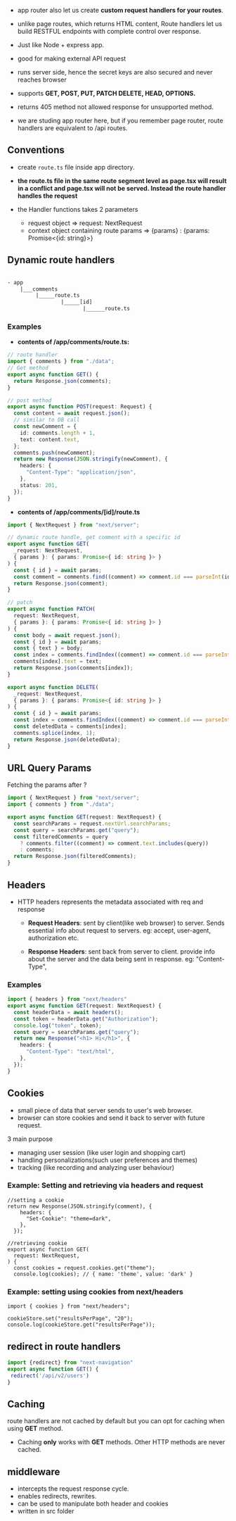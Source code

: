 - app router also let us create **custom request handlers for your routes**.
- unlike page routes, which returns HTML content, Route handlers let us build RESTFUL endpoints with complete control over response.
- Just like Node + express app.
- good for making external API request
- runs server side, hence the secret keys are also secured and never reaches browser
- supports **GET, POST, PUT, PATCH DELETE, HEAD, OPTIONS.**
- returns 405 method not allowed response for unsupported method.

- we are studing app router here, but if you remember page router, route handlers are equivalent to /api routes.

## Conventions
- create  `route.ts` file inside app directory.
- **the route.ts file in the same route segment level as page.tsx will result in a conflict and page.tsx will not be served. Instead the route handler handles the request**

- the Handler functions takes 2 parameters
    - request object => request: NextRequest 
    - context object containing route params => {params} : {params: Promise<{id: string}>}


## Dynamic route handlers

```graphql

- app
    |___comments
         |_____route.ts
                 |_____[id]
                        |______route.ts
```

### Examples
- **contents of /app/comments/route.ts:**

```ts
// route handler
import { comments } from "./data";
// Get method
export async function GET() {
  return Response.json(comments);
}

// post method
export async function POST(request: Request) {
  const content = await request.json();
  // similar to DB call
  const newComment = {
    id: comments.length + 1,
    text: content.text,
  };
  comments.push(newComment);
  return new Response(JSON.stringify(newComment), {
    headers: {
      "Content-Type": "application/json",
    },
    status: 201,
  });
}
```

- **contents of /app/comments/[id]/route.ts**

```ts
import { NextRequest } from "next/server";

// dynamic route handle, get comment with a specific id
export async function GET(
  _request: NextRequest,
  { params }: { params: Promise<{ id: string }> }
) {
  const { id } = await params;
  const comment = comments.find((comment) => comment.id === parseInt(id));
  return Response.json(comment);
}

// patch
export async function PATCH(
  request: NextRequest,
  { params }: { params: Promise<{ id: string }> }
) {
  const body = await request.json();
  const { id } = await params;
  const { text } = body;
  const index = comments.findIndex((comment) => comment.id === parseInt(id));
  comments[index].text = text;
  return Response.json(comments[index]);
}

export async function DELETE(
  _request: NextRequest,
  { params }: { params: Promise<{ id: string }> }
) {
  const { id } = await params;
  const index = comments.findIndex((comment) => comment.id === parseInt(id));
  const deletedData = comments[index];
  comments.splice(index, 1);
  return Response.json(deletedData);
}
```

## URL Query Params

Fetching the params after ?

```ts
import { NextRequest } from "next/server";
import { comments } from "./data";

export async function GET(request: NextRequest) {
  const searchParams = request.nextUrl.searchParams;
  const query = searchParams.get("query");
  const filteredComments = query
    ? comments.filter((comment) => comment.text.includes(query))
    : comments;
  return Response.json(filteredComments);
}
```

## Headers
- HTTP headers represents the metadata associated with req and response
  - **Request Headers**: sent by client(like web browser) to server. Sends essential info about request to servers. eg: accept, user-agent, authorization etc.

  - **Response Headers**: sent back from server to client. 
      provide info about the server and the data being sent in response.
      eg: "Content-Type",

### Examples

```ts
import { headers } from "next/headers"
export async function GET(request: NextRequest) {
  const headerData = await headers();
  const token = headerData.get("Authorization");
  console.log("token", token);
  const query = searchParams.get("query");
  return new Response("<h1> Hi</h1>", {
    headers: {
      "Content-Type": "text/html",
    },
  });
}
```

## Cookies
- small piece of data that server sends to user's web browser.
- browser can store cookies and send it back to server with future request.

3 main purpose
- managing user session (like user login and shopping cart)
- handling personalizations(such user preferences and themes)
- tracking (like recording and analyzing user behaviour)

### Example: Setting and retrieving via headers and request

```tsx
//setting a cookie
return new Response(JSON.stringify(comment), {
    headers: {
      "Set-Cookie": "theme=dark",
    },
  });
```

```tsx
//retrieving cookie
export async function GET(
  request: NextRequest,
) {
  const cookies = request.cookies.get("theme");
  console.log(cookies); // { name: 'theme', value: 'dark' }
```

### Example: setting using cookies from next/headers

```tsx
import { cookies } from "next/headers";

cookieStore.set("resultsPerPage", "20");
console.log(cookieStore.get("resultsPerPage"));
```

## redirect in route handlers

```ts
import {redirect} from "next-navigation"
export async function GET() {
 redirect('/api/v2/users')
}
```

## Caching

route handlers are not cached by default but you can opt for caching when using **GET** method.
- Caching **only** works with **GET** methods. Other HTTP methods are never cached.


## middleware

- intercepts the request response cycle.
- enables redirects, rewrites.
- can be used to manipulate both header and cookies
- written in src folder

